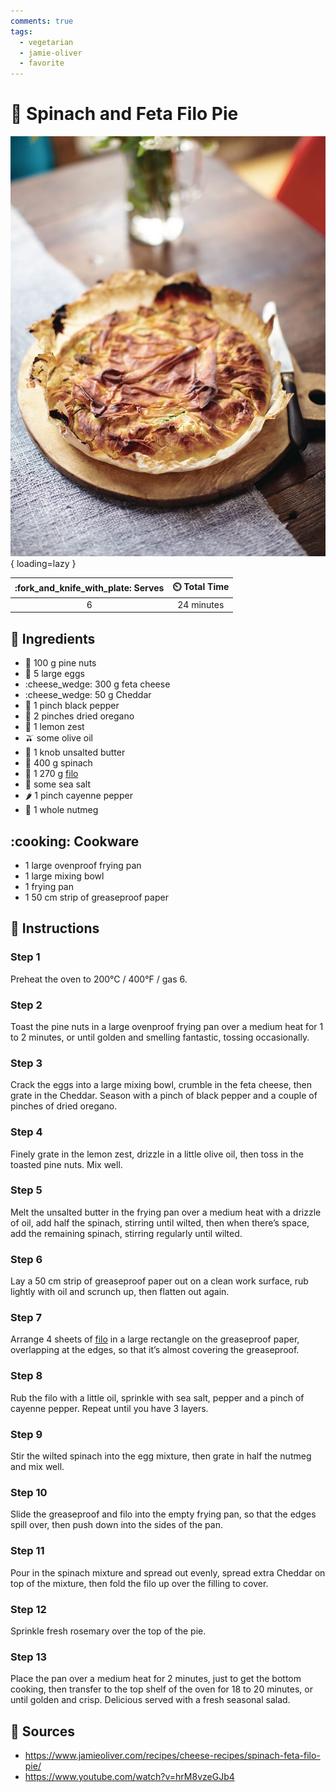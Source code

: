 ```yaml
---
comments: true
tags:
  - vegetarian
  - jamie-oliver
  - favorite
---
```

# :leafy_green: Spinach and Feta Filo Pie

![Spinach and Feta Filo Pie](../assets/images/spinach-and-feta-filo-pie.jpg){ loading=lazy }

| :fork_and_knife_with_plate: Serves | :timer_clock: Total Time |
|:----------------------------------:|:-----------------------: |
| 6 | 24 minutes |

## :salt: Ingredients

- :chestnut: 100 g pine nuts
- :egg: 5 large eggs
- :cheese_wedge: 300 g feta cheese
- :cheese_wedge: 50 g Cheddar
- :salt: 1 pinch black pepper
- :herb: 2 pinches dried oregano
- :lemon: 1 lemon zest
- :olive: some olive oil
- :butter: 1 knob unsalted butter
- :leafy_green: 400 g spinach
- :pie: 1 270 g [filo][1]
- :salt: some sea salt
- :hot_pepper: 1 pinch cayenne pepper
- :chestnut: 1 whole nutmeg

## :cooking: Cookware

- 1 large ovenproof frying pan
- 1 large mixing bowl
- 1 frying pan
- 1 50 cm strip of greaseproof paper

## :pencil: Instructions

### Step 1

Preheat the oven to 200°C / 400°F / gas 6.

### Step 2

Toast the pine nuts in a large ovenproof frying pan over a medium heat for 1 to 2 minutes, or until golden and smelling
fantastic, tossing occasionally.

### Step 3

Crack the eggs into a large mixing bowl, crumble in the feta cheese, then grate in the Cheddar. Season with a pinch of
black pepper and a couple of pinches of dried oregano.

### Step 4

Finely grate in the lemon zest, drizzle in a little olive oil, then toss in the toasted pine nuts. Mix well.

### Step 5

Melt the unsalted butter in the frying pan over a medium heat with a drizzle of oil, add half the spinach, stirring
until wilted, then when there’s space, add the remaining spinach, stirring regularly until wilted.

### Step 6

Lay a 50 cm strip of greaseproof paper out on a clean work surface, rub lightly with oil and scrunch up, then flatten
out again.

### Step 7

Arrange 4 sheets of [filo][1] in a large rectangle on the greaseproof paper, overlapping at the edges, so that it’s
almost covering the greaseproof.

### Step 8

Rub the filo with a little oil, sprinkle with sea salt, pepper and a pinch of cayenne pepper. Repeat until you have 3
layers.

### Step 9

Stir the wilted spinach into the egg mixture, then grate in half the nutmeg and mix well.

### Step 10

Slide the greaseproof and filo into the empty frying pan, so that the edges spill over, then push down into the sides of
the pan.

### Step 11

Pour in the spinach mixture and spread out evenly, spread extra Cheddar on top of the mixture, then fold the filo up
over the filling to cover.

### Step 12

Sprinkle fresh rosemary over the top of the pie.

### Step 13

Place the pan over a medium heat for 2 minutes, just to get the bottom cooking, then transfer to the top shelf of the
oven for 18 to 20 minutes, or until golden and crisp. Delicious served with a fresh seasonal salad.

## :link: Sources

- <https://www.jamieoliver.com/recipes/cheese-recipes/spinach-feta-filo-pie/>
- <https://www.youtube.com/watch?v=hrM8vzeGJb4>

[1]: <../ingredients/pastry-dough/filo.md>
